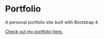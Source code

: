 # Portfolio

A personal portfolio site built with Bootstrap 4.

[Check out my portfolio here.](http://JohnJeong.net)
